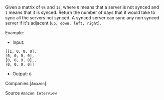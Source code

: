 Given a matrix of `0s` and `1s`, where `0` means that a server is not synced and `1` means that it is synced.
Return the number of days that it would take to sync all the servers not synced.
A synced server can sync any non synced server if it's adjacent (`up, down, left, right`).

Example:

- Input:

```
[[1, 0, 0, 0],
[0, 0, 0, 0],
[0, 0, 0, 0],,
[0, 0, 0, 0]]
```

- Output: `6`

Companies [`Amazon`]

Source `Amazon Interview`
